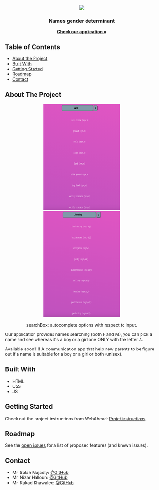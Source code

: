 
<!-- PROJECT LOGO -->
<br />

<p align="center">
  <img src="https://i.ytimg.com/vi/axH16jBCa5k/maxresdefault.jpg"/>
</p>
<p align="center">
  <h3 align="center"> Names gender determinant </h3>
  <p align="center">
    <a href="https://searchbox123.herokuapp.com/"><strong>Check our application »</strong></a>
  </p>
</p>

<!-- TABLE OF CONTENTS -->

## Table of Contents

- [About the Project](#about-the-project)
- [Built With](#built-with)
- [Getting Started](#getting-started)
- [Roadmap](#roadmap)
- [Contact](#contact)

<!-- ABOUT THE PROJECT -->

## About The Project

<p align="center">
  <img src="./example-1.png"/ width=50%, height=350px>
  <img src="./example-2.png"/ width=50%, height=350px>
</p>
<p align="center">  searchBox: autocomplete options with respect to input. 

  Our application provides names searching (both F and M), you can pick a name and see whereas it's a boy or a girl one ONLY with the letter A. </p>

Available soon!!!!!
A communication app that help new parents to be figure out if a name is suitable for a boy or a girl or both (unisex). 

## Built With

- HTML
- CSS
- JS

<!-- GETTING STARTED -->

## Getting Started

Check out the project instructions from WebAhead: [Projet instructions](https://github.com/WebAhead/master-reference/blob/master/coursebook/week-5/project.md)

<!-- ROADMAP -->

## Roadmap

See the [open issues](https://github.com/WebAhead7/searchBox/issues) for a list of proposed features (and known issues).

<!-- CONTACT -->

## Contact

- Mr. Salah Majadly: [@GitHub](https://github.com/mjmajadly)
- Mr. Nizar Halloun: [@GitHub](https://github.com/nizarhalloun)
- Mr. Rakad Khawaled: [@GitHub](https://github.com/rakad-kh)
